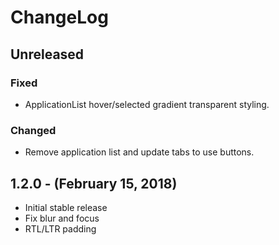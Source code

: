 ChangeLog
=========

Unreleased
-----------------
### Fixed
* ApplicationList hover/selected gradient transparent styling.

### Changed
* Remove application list and update tabs to use buttons.

1.2.0 - (February 15, 2018)
------------------
* Initial stable release
* Fix blur and focus
* RTL/LTR padding
